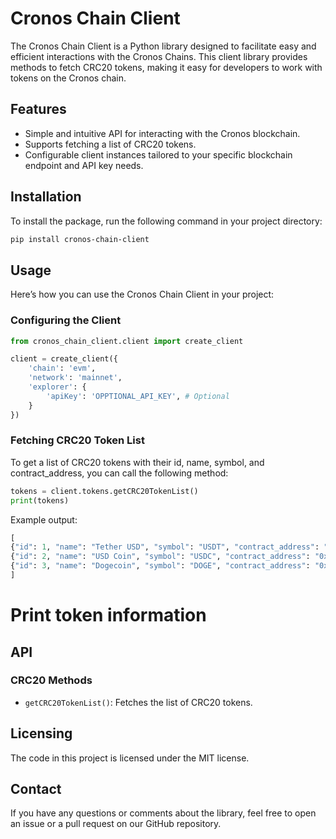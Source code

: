 # Cronos Chain Client

The Cronos Chain Client is a Python library designed to facilitate easy and efficient interactions with the Cronos Chains. This client library provides methods to fetch CRC20 tokens, making it easy for developers to work with tokens on the Cronos chain.

## Features

- Simple and intuitive API for interacting with the Cronos blockchain.
- Supports fetching a list of CRC20 tokens.
- Configurable client instances tailored to your specific blockchain endpoint and API key needs.

## Installation

To install the package, run the following command in your project directory:

```bash
pip install cronos-chain-client
```

## Usage

Here’s how you can use the Cronos Chain Client in your project:

### Configuring the Client

```python
from cronos_chain_client.client import create_client

client = create_client({
    'chain': 'evm',
    'network': 'mainnet',
    'explorer': {
        'apiKey': 'OPPTIONAL_API_KEY', # Optional
    }
})
```

### Fetching CRC20 Token List

To get a list of CRC20 tokens with their id, name, symbol, and contract_address, you can call the following method:

```python
tokens = client.tokens.getCRC20TokenList()
print(tokens)
```

Example output:

```python
[
{"id": 1, "name": "Tether USD", "symbol": "USDT", "contract_address": "0x66e428c3f67a68878562e79a0234c1f83c208770"},
{"id": 2, "name": "USD Coin", "symbol": "USDC", "contract_address": "0xc21223249ca28397b4b6541dffaecc539bff0c59"},
{"id": 3, "name": "Dogecoin", "symbol": "DOGE", "contract_address": "0x1a8e39ae59e5556b56b76fcba98d22c9ae557396"},
]
```

# Print token information

## API

### CRC20 Methods

- `getCRC20TokenList()`: Fetches the list of CRC20 tokens.

## Licensing

The code in this project is licensed under the MIT license.

## Contact

If you have any questions or comments about the library, feel free to open an issue or a pull request on our GitHub repository.
